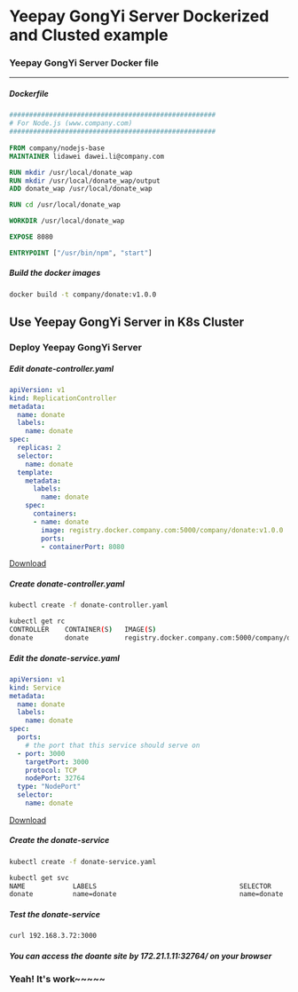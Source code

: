 Yeepay GongYi Server Dockerized and Clusted example
================

### Yeepay GongYi Server Docker file
----
##### Dockerfile
```dockerfile
#################################################### 
# For Node.js (www.company.com) 
####################################################
 
FROM company/nodejs-base
MAINTAINER lidawei dawei.li@company.com

RUN mkdir /usr/local/donate_wap
RUN mkdir /usr/local/donate_wap/output
ADD donate_wap /usr/local/donate_wap

RUN cd /usr/local/donate_wap

WORKDIR /usr/local/donate_wap

EXPOSE 8080

ENTRYPOINT ["/usr/bin/npm", "start"]
```

##### Build the docker images
```bash
docker build -t company/donate:v1.0.0
```

Use Yeepay GongYi Server in K8s Cluster
-------------------------

### Deploy Yeepay GongYi Server

##### Edit donate-controller.yaml
```yaml
apiVersion: v1
kind: ReplicationController
metadata:
  name: donate
  labels:
    name: donate
spec:
  replicas: 2
  selector:
    name: donate
  template:
    metadata:
      labels:
        name: donate
    spec:
      containers:
      - name: donate
        image: registry.docker.company.com:5000/company/donate:v1.0.0
        ports:
        - containerPort: 8080
```
[Download]("donate-controller.yaml")

#####  Create donate-controller.yaml
```bash
kubectl create -f donate-controller.yaml

kubectl get rc
CONTROLLER    CONTAINER(S)   IMAGE(S)                                                    SELECTOR           REPLICAS
donate        donate         registry.docker.company.com:5000/company/donate:v1.0.0        name=donate        2
```

##### Edit the donate-service.yaml
```yaml
apiVersion: v1
kind: Service
metadata:
  name: donate
  labels:
    name: donate
spec:
  ports:
    # the port that this service should serve on
  - port: 3000
    targetPort: 3000
    protocol: TCP
    nodePort: 32764
  type: "NodePort"
  selector:
    name: donate
```
[Download]("donate-service.yaml")

##### Create the donate-service
```bash
kubectl create -f donate-service.yaml

kubectl get svc
NAME            LABELS                                    SELECTOR           IP(S)           PORT(S)
donate          name=donate                               name=donate        192.168.3.72    3000/TCP
```

##### Test the donate-service
```bash
curl 192.168.3.72:3000
```

##### You can access the doante site by 172.21.1.11:32764/ on your browser

### Yeah! It's work~~~~~

